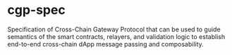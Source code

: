 # cgp-spec

Specification of Cross-Chain Gateway Protocol that can be used to guide semantics of the smart contracts, relayers, and validation logic to establish end-to-end cross-chain dApp message passing and composability. 
